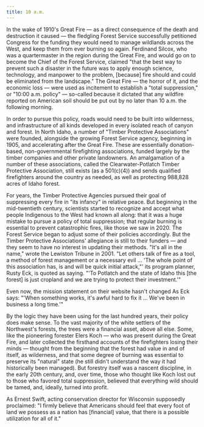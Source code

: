 ```yaml
---
title: 10 a.m.
---
```


In the wake of 1910's Great Fire — as a direct consequence of the death and destruction it caused — the fledgling Forest Service successfully petitioned Congress for the funding they would need to manage wildlands across the West, and keep them from ever burning so again. Ferdinand Silcox, who was a quartermaster in the region during the Great Fire, and would go on to become the Chief of the Forest Service, claimed "that the best way to prevent such a disaster in the future was to apply enough science, technology, and manpower to the problem, [because] fire should and could be eliminated from the landscape." The Great Fire — the horror of it, and the economic loss — were used as incitement to establish a "total suppression," or "10:00 a.m. policy" — so-called because it dictated that any wildfire reported on American soil should be put out by no later than 10 a.m. the following morning.

In order to pursue this policy, roads would need to be built into wilderness, and infrastructure of all kinds developed in every isolated reach of canyon and forest. In North Idaho, a number of "Timber Protective Associations" were founded, alongside the growing Forest Service agency, beginning in 1905, and accelerating after the Great Fire. These are essentially donation-based, non-governmental firefighting associations, funded largely by the timber companies and other private landowners. An amalgamation of a number of these associations, called the Clearwater-Potlatch Timber Protective Association, still exists (as a 501(c)(4)) and sends qualified firefighters around the country as needed, as well as protecting 988,828 acres of Idaho forest. 

For years, the Timber Protective Agencies pursued their goal of suppressing every fire in "its infancy" in relative peace. But beginning in the mid-twentieth century, scientists started to recognize and accept what people Indigenous to the West had known all along: that it was a huge mistake to pursue a policy of total suppression; that regular burning is essential to prevent catastrophic fires, like those we saw in 2020. The Forest Service began to adjust some of their policies accordingly. But the Timber Protective Associations' allegiance is still to their funders — and they seem to have no interest in updating their methods. "It's all in the name," wrote the Lewiston Tribune in 2001. "Let others talk of fire as a tool, a method of forest management or a necessary evil ... 'The whole point of this association has, is and will be quick initial attack,"' its program planner, Rusty Eck, is quoted as saying. "'To Potlatch and the state of Idaho this [the forest] is just cropland and we are trying to protect their investment.'" 

Even now, the mission statement on their website hasn't changed As Eck says: "'When something works, it's awful hard to fix it ... We've been in business a long time.'"

By the logic they have been using for the last hundred years, their policy does make sense. To the vast majority of the white settlers of the Northwest's forests, the trees were a financial asset, above all else. Some, like the pioneering forester Elers Koch — who was present during the Great Fire, and later collected the firsthand accounts of the firefighters losing their minds — thought from the beginning that the forest had value in and of itself, as wilderness, and that some degree of burning was essential to preserve its "natural" state (he still didn't understand the way it had historically been managed). But forestry itself was a nascent discipline, in the early 20th century, and, over time, those who thought like Koch lost out to those who favored total suppression, believed that everything wild should be tamed, and, ideally, turned into profit. 

As Ernest Swift, acting conservation director for Wisconsin supposedly proclaimed: "I firmly believe that Americans should feel that every foot of land we possess as a nation has [financial] value, that there is a possible utilization for all of it." 
